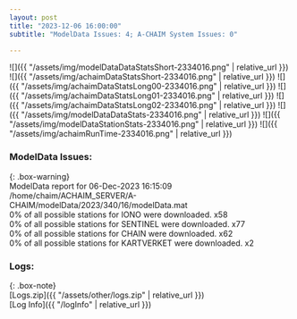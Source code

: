 ```yaml
---
layout: post
title: "2023-12-06 16:00:00"
subtitle: "ModelData Issues: 4; A-CHAIM System Issues: 0"

---
```


![]({{ "/assets/img/modelDataDataStatsShort-2334016.png" | relative_url }})
![]({{ "/assets/img/achaimDataStatsShort-2334016.png" | relative_url }})
![]({{ "/assets/img/achaimDataStatsLong00-2334016.png" | relative_url }})
![]({{ "/assets/img/achaimDataStatsLong01-2334016.png" | relative_url }})
![]({{ "/assets/img/achaimDataStatsLong02-2334016.png" | relative_url }})
![]({{ "/assets/img/modelDataDataStats-2334016.png" | relative_url }})
![]({{ "/assets/img/modelDataStationStats-2334016.png" | relative_url }})
![]({{ "/assets/img/achaimRunTime-2334016.png" | relative_url }})


### ModelData Issues:  
  
{: .box-warning}  
 ModelData report for 06-Dec-2023 16:15:09   
 /home/chaim/ACHAIM_SERVER/A-CHAIM/modelData/2023/340/16/modelData.mat   
 0% of all possible stations for IONO were downloaded. x58   
 0% of all possible stations for SENTINEL were downloaded. x77   
 0% of all possible stations for CHAIN were downloaded. x62   
 0% of all possible stations for KARTVERKET were downloaded. x2   
  


### Logs:  
  
{: .box-note}  
[Logs.zip]({{ "/assets/other/logs.zip" | relative_url }})  
[Log Info]({{ "/logInfo" | relative_url }})  
